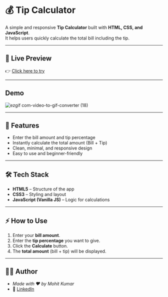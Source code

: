 # 💰 Tip Calculator

A simple and responsive **Tip Calculator** built with **HTML, CSS, and JavaScript**.  
It helps users quickly calculate the total bill including the tip.

---

## 📸 Live Preview

👉 [Click here to try](https://tip-calculator-jss.netlify.app/)

---

## Demo 

![ezgif com-video-to-gif-converter (18)](https://github.com/user-attachments/assets/fd1ffcdb-fbd0-4edf-9b6f-194697c490f0)

---

## 🚀 Features
- Enter the bill amount and tip percentage
- Instantly calculate the total amount (Bill + Tip)
- Clean, minimal, and responsive design
- Easy to use and beginner-friendly

---

## 🛠️ Tech Stack
- **HTML5** – Structure of the app  
- **CSS3** – Styling and layout  
- **JavaScript (Vanilla JS)** – Logic for calculations  

---


## ⚡ How to Use
1. Enter your **bill amount**.
2. Enter the **tip percentage** you want to give.
3. Click the **Calculate** button.
4. The **total amount** (bill + tip) will be displayed.

---

## 👨‍💻 Author

- *Made with ❤️ by Mohit Kumar*
- 🔗 [LinkedIn](https://www.linkedin.com/in/mohit-kumar16)
